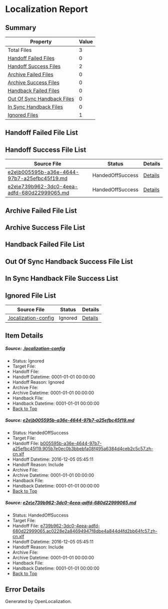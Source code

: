 # <a name='report-top'></a> Localization Report

## Summary
 Property | Value 
 -------- | ----- 
 Total Files | 3
[ Handoff Failed Files ](#handoff-failed-list)| 0
[ Handoff Success Files ](#handoff-success-list)| 2
[ Archive Failed Files ](#archive-failed-list)| 0
[ Archive Success Files ](#archive-success-list)| 0
[ Handback Failed Files ](#handback-failed-list)| 0
[ Out Of Sync Handback Files ](#outofsync-handback-success-list)| 0
[ In Sync Handback Files ](#insync-handback-success-list)| 0
[ Ignored Files ](#ignored-list)| 1

## <a name='handoff-failed-list'></a> Handoff Failed File List

## <a name='handoff-success-list'></a> Handoff Success File List
 Source File | Status | Details 
 ----------- | ------ | ------- 
 [e2e\b005595b-a36e-4644-97b7-a25efbc45f19.md](https://github.com/OpenLocalizationTestOrg/ol-test0/blob/2047600545c75d1c7665fc3cb928a91b4e49c5ee/e2e/b005595b-a36e-4644-97b7-a25efbc45f19.md) | HandedOffSuccess | [Details](#7190e3b783737fd82e8322fee4792025a6a5e6451)
 [e2e\e739b962-3dc0-4eea-adfd-680d22999065.md](https://github.com/OpenLocalizationTestOrg/ol-test0/blob/2047600545c75d1c7665fc3cb928a91b4e49c5ee/e2e/e739b962-3dc0-4eea-adfd-680d22999065.md) | HandedOffSuccess | [Details](#0599ecf2103a86ec76d250a9e1aac2b4089bd2052)

## <a name='archive-failed-list'></a> Archive Failed File List

## <a name='archive-success-list'></a> Archive Success File List

## <a name='handback-failed-list'></a> Handback Failed File List

## <a name='outofsync-handback-success-list'></a> Out Of Sync Handback Success File List

## <a name='insync-handback-success-list'></a> In Sync Handback File Success List

## <a name='ignored-list'></a> Ignored File List
 Source File | Status | Details 
 ----------- | ------ | ------- 
 [.localization-config](https://github.com/OpenLocalizationTestOrg/ol-test0/blob/2047600545c75d1c7665fc3cb928a91b4e49c5ee/.localization-config) | Ignored | [Details](#c268a05ecaa7ec85942ed632c29928ee5bd6da8d0)

## Item Details
##### <a name='c268a05ecaa7ec85942ed632c29928ee5bd6da8d0'></a> Source: [.localization-config](https://github.com/OpenLocalizationTestOrg/ol-test0/blob/2047600545c75d1c7665fc3cb928a91b4e49c5ee/.localization-config)
* Status: Ignored
* Target File: 
* Handoff File: 
* Handoff Datetime: 0001-01-01 00:00:00
* Handoff Reason: Ignored
* Archive File: 
* Archive Datetime: 0001-01-01 00:00:00
* Handback File: 
* Handback Datetime: 0001-01-01 00:00:00
* [Back to Top](#report-top)

##### <a name='7190e3b783737fd82e8322fee4792025a6a5e6451'></a> Source: [e2e\b005595b-a36e-4644-97b7-a25efbc45f19.md](https://github.com/OpenLocalizationTestOrg/ol-test0/blob/2047600545c75d1c7665fc3cb928a91b4e49c5ee/e2e/b005595b-a36e-4644-97b7-a25efbc45f19.md)
* Status: HandedOffSuccess
* Target File: 
* Handoff File: [b005595b-a36e-4644-97b7-a25efbc45f19.905b7e0ec0b3bbebfa08f495a6384d4ceb2c5c57.zh-cn.xlf](https://github.com/OpenLocalizationTestOrg/ol-test0-handoff/blob/47fb78929296004c5e4128817ee49c124afb6f72/ol-handoff/OpenLocalizationTestOrg/ol-test0-zhcn/shujia/ht/b005595b-a36e-4644-97b7-a25efbc45f19.905b7e0ec0b3bbebfa08f495a6384d4ceb2c5c57.zh-cn.xlf)
* Handoff Datetime: 2016-12-05 05:45:11
* Handoff Reason: Include
* Archive File: 
* Archive Datetime: 0001-01-01 00:00:00
* Handback File: 
* Handback Datetime: 0001-01-01 00:00:00
* [Back to Top](#report-top)

##### <a name='0599ecf2103a86ec76d250a9e1aac2b4089bd2052'></a> Source: [e2e\e739b962-3dc0-4eea-adfd-680d22999065.md](https://github.com/OpenLocalizationTestOrg/ol-test0/blob/2047600545c75d1c7665fc3cb928a91b4e49c5ee/e2e/e739b962-3dc0-4eea-adfd-680d22999065.md)
* Status: HandedOffSuccess
* Target File: 
* Handoff File: [e739b962-3dc0-4eea-adfd-680d22999065.ac0228e2a84694947f8dbe4a844d4fd2bb64fc57.zh-cn.xlf](https://github.com/OpenLocalizationTestOrg/ol-test0-handoff/blob/47fb78929296004c5e4128817ee49c124afb6f72/ol-handoff/OpenLocalizationTestOrg/ol-test0-zhcn/shujia/ht/e739b962-3dc0-4eea-adfd-680d22999065.ac0228e2a84694947f8dbe4a844d4fd2bb64fc57.zh-cn.xlf)
* Handoff Datetime: 2016-12-05 05:45:11
* Handoff Reason: Include
* Archive File: 
* Archive Datetime: 0001-01-01 00:00:00
* Handback File: 
* Handback Datetime: 0001-01-01 00:00:00
* [Back to Top](#report-top)


## Error Details

Generated by OpenLocalization.
